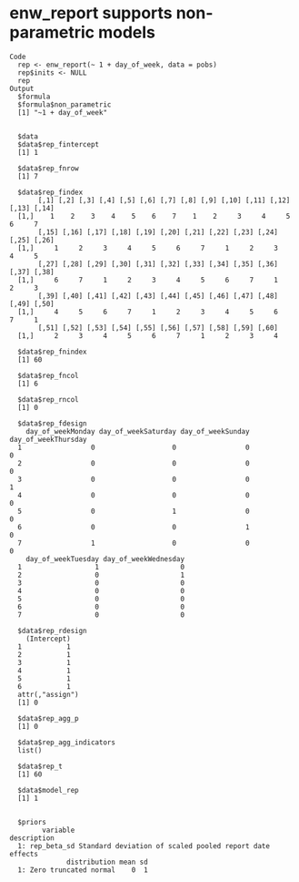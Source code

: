 # enw_report supports non-parametric models

    Code
      rep <- enw_report(~ 1 + day_of_week, data = pobs)
      rep$inits <- NULL
      rep
    Output
      $formula
      $formula$non_parametric
      [1] "~1 + day_of_week"
      
      
      $data
      $data$rep_fintercept
      [1] 1
      
      $data$rep_fnrow
      [1] 7
      
      $data$rep_findex
           [,1] [,2] [,3] [,4] [,5] [,6] [,7] [,8] [,9] [,10] [,11] [,12] [,13] [,14]
      [1,]    1    2    3    4    5    6    7    1    2     3     4     5     6     7
           [,15] [,16] [,17] [,18] [,19] [,20] [,21] [,22] [,23] [,24] [,25] [,26]
      [1,]     1     2     3     4     5     6     7     1     2     3     4     5
           [,27] [,28] [,29] [,30] [,31] [,32] [,33] [,34] [,35] [,36] [,37] [,38]
      [1,]     6     7     1     2     3     4     5     6     7     1     2     3
           [,39] [,40] [,41] [,42] [,43] [,44] [,45] [,46] [,47] [,48] [,49] [,50]
      [1,]     4     5     6     7     1     2     3     4     5     6     7     1
           [,51] [,52] [,53] [,54] [,55] [,56] [,57] [,58] [,59] [,60]
      [1,]     2     3     4     5     6     7     1     2     3     4
      
      $data$rep_fnindex
      [1] 60
      
      $data$rep_fncol
      [1] 6
      
      $data$rep_rncol
      [1] 0
      
      $data$rep_fdesign
        day_of_weekMonday day_of_weekSaturday day_of_weekSunday day_of_weekThursday
      1                 0                   0                 0                   0
      2                 0                   0                 0                   0
      3                 0                   0                 0                   1
      4                 0                   0                 0                   0
      5                 0                   1                 0                   0
      6                 0                   0                 1                   0
      7                 1                   0                 0                   0
        day_of_weekTuesday day_of_weekWednesday
      1                  1                    0
      2                  0                    1
      3                  0                    0
      4                  0                    0
      5                  0                    0
      6                  0                    0
      7                  0                    0
      
      $data$rep_rdesign
        (Intercept)
      1           1
      2           1
      3           1
      4           1
      5           1
      6           1
      attr(,"assign")
      [1] 0
      
      $data$rep_agg_p
      [1] 0
      
      $data$rep_agg_indicators
      list()
      
      $data$rep_t
      [1] 60
      
      $data$model_rep
      [1] 1
      
      
      $priors
            variable                                             description
      1: rep_beta_sd Standard deviation of scaled pooled report date effects
                  distribution mean sd
      1: Zero truncated normal    0  1
      

